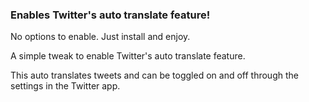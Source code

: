 ### Enables Twitter's auto translate feature!


No options to enable. Just install and enjoy.

A simple tweak to enable Twitter's auto translate feature.

This auto translates tweets and can be toggled on and off through the settings in the Twitter app.
